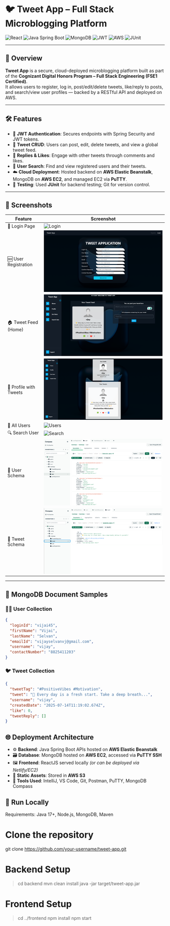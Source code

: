 # 🐦 Tweet App – Full Stack Microblogging Platform

![React](https://img.shields.io/badge/frontend-React-blue?logo=react)
![Java Spring Boot](https://img.shields.io/badge/backend-Spring%20Boot-brightgreen?logo=springboot)
![MongoDB](https://img.shields.io/badge/database-MongoDB-green?logo=mongodb)
![JWT](https://img.shields.io/badge/authentication-JWT-orange?logo=jsonwebtokens)
![AWS](https://img.shields.io/badge/deployment-AWS-yellow?logo=amazonaws)
![JUnit](https://img.shields.io/badge/tested%20with-JUnit-red)

---

## 📘 Overview

**Tweet App** is a secure, cloud-deployed microblogging platform built as part of the **Cognizant Digital Honors Program – Full Stack Engineering (FSE1 Certified)**.  
It allows users to register, log in, post/edit/delete tweets, like/reply to posts, and search/view user profiles — backed by a RESTful API and deployed on AWS.

---

## 🛠️ Features

- 🔐 **JWT Authentication**: Secures endpoints with Spring Security and JWT tokens.
- 📝 **Tweet CRUD**: Users can post, edit, delete tweets, and view a global tweet feed.
- 💬 **Replies & Likes**: Engage with other tweets through comments and likes.
- 👥 **User Search**: Find and view registered users and their tweets.
- ☁️ **Cloud Deployment**: Hosted backend on **AWS Elastic Beanstalk**, MongoDB on **AWS EC2**, and managed EC2 via **PuTTY**.
- 🧪 **Testing**: Used **JUnit** for backend testing; Git for version control.

---

## 🔗 Screenshots

| Feature                  | Screenshot |
|--------------------------|------------|
| 🔐 Login Page            | ![Login](assets/Login_Page.png) |
| 🆕 User Registration     | ![Register](assets/Registation.png) |
| 🏠 Tweet Feed (Home)     | ![Home](assets/Home.png) |
| 👤 Profile with Tweets   | ![Profile](assets/Profile.png) |
| 👥 All Users             | ![Users](assets/See_All_Users.png) |
| 🔍 Search User           | ![Search](assets/Search_User.png) |
| 📄 User Schema           | ![User Schema](assets/user_schema.png) |
| 📄 Tweet Schema          | ![Tweet Schema](assets/tweet_schema.png) |


---

## 🧩 MongoDB Document Samples

### 🧑‍💼 User Collection

```json
{
  "loginId": "vijai45",
  "firstName": "Vijai",
  "lastName": "Selvan",
  "emailId": "vijayselvanvj@gmail.com",
  "username": "vijay",
  "contactNumber": "8825411203"
}
```
### 🐦 Tweet Collection

```json
{
  "tweetTag": "#PositiveVibes #Motivation",
  "tweet": "🌟 Every day is a fresh start. Take a deep breath...",
  "username": "vijay",
  "createdDate": "2025-07-14T11:19:02.674Z",
  "like": 0,
  "tweetReply": []
}
```

## 🌐 Deployment Architecture

- ⚙️ **Backend**: Java Spring Boot APIs hosted on **AWS Elastic Beanstalk**
- 🗃️ **Database**: MongoDB hosted on **AWS EC2**, accessed via **PuTTY SSH**
- 🖼️ **Frontend**: ReactJS served locally *(or can be deployed via Netlify/EC2)*
- 📁 **Static Assets**: Stored in **AWS S3** 
- 🔧 **Tools Used**: IntelliJ, VS Code, Git, Postman, PuTTY, MongoDB Compass

## 🚀 Run Locally
Requirements: Java 17+, Node.js, MongoDB, Maven

# Clone the repository
git clone https://github.com/your-username/tweet-app.git

# Backend Setup
> cd backend
> mvn clean install
> java -jar target/tweet-app.jar

# Frontend Setup
> cd ../frontend
> npm install
> npm start





